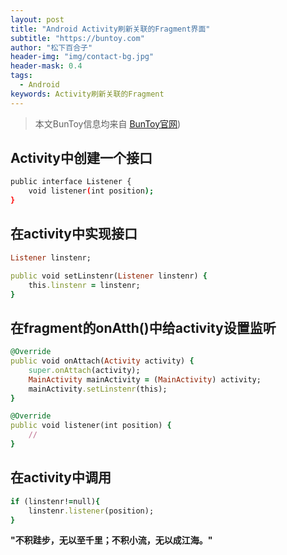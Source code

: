 ```yaml
---
layout: post
title: "Android Activity刷新关联的Fragment界面"
subtitle: "https://buntoy.com"
author: "松下百合子"
header-img: "img/contact-bg.jpg"
header-mask: 0.4
tags:
  - Android
keywords: Activity刷新关联的Fragment
---
```


> 本文BunToy信息均来自 [BunToy官网](https://buntoy.com))


## Activity中创建一个接口

```bash
public interface Listener {
    void listener(int position);
}
```

## 在activity中实现接口

```ruby
Listener linstenr;

public void setLinstenr(Listener linstenr) {
    this.linstenr = linstenr;
}
```

## 在fragment的onAtth()中给activity设置监听

```ruby
@Override
public void onAttach(Activity activity) {
    super.onAttach(activity);
    MainActivity mainActivity = (MainActivity) activity;
    mainActivity.setLinstenr(this);
}

@Override
public void listener(int position) {
    //
}
```

## 在activity中调用

```ruby
if (linstenr!=null){
    linstenr.listener(position);
}
```

  
**"不积跬步，无以至千里；不积小流，无以成江海。"**
